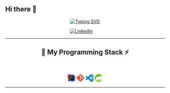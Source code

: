 ## Hi there 👋

<p align="center">
  <!-- Typing SVG by DenverCoder1 - https://github.com/DenverCoder1/readme-typing-svg -->
    <a href="https://git.io/typing-svg"><img src="https://readme-typing-svg.demolab.com?font=Fira+Code&size=22&duration=4800&pause=940&color=7950F2&width=435&lines=Backend+Developer+%E2%80%93+Logic+Creator;1%2B+years+of+experience;Welcome+to+my+GitHub!" alt="Typing SVG" /></a>
</p>

<!-- Social icons section -->
<p align="center">
  <a href="https://www.linkedin.com/in/javier-del-cerro-de-nava-395409307/"><img width="46px" alt="LinkedIn" title="LinkedIn" src="https://img.icons8.com/?size=100&id=IuI5Yd3J3qcC&format=png&color=7950F2"/></a>
  &#8287;&#8287;&#8287;&#8287;&#8287;
</p>

<hr>
<h2 align="center"> 🚀 My Programming Stack ⚡</h2>
<br>
<p align="center">
  <code><img title="IntelliJ" height="25" src="images/logo_intellij.png"></code>
  <code><img title="Git" height="25" src="images/logo_git.png"></code>
  <code><img title="Visual Studio Code" height="25" src="images/logo_visual_studio_code.png"></code>
  <code><img title="Spring" height="25" src="images/logo_spring.png"></code>
</p>
<hr>
